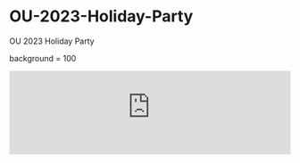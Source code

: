 # OU-2023-Holiday-Party
OU 2023 Holiday Party

background = 100

<iframe
	src="https://radames-real-time-latent-consistency-model.hf.space"
	frameborder="0"
	width="100%"
></iframe>

